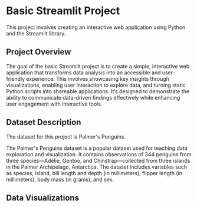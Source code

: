 Basic Streamlit Project
=================
This project involves creating an interactive web application using Python and the Streamlit library.

Project Overview
----------------
The goal of the basic Streamlit project is to create a simple, interactive web application that transforms data analysis into an accessible and user-friendly experience. This involves showcasing key insights through visualizations, enabling user interaction to explore data, and turning static Python scripts into shareable applications. It’s designed to demonstrate the ability to communicate data-driven findings effectively while enhancing user engagement with interactive tools.

Dataset Description
-------------------
The dataset for this project is Palmer's Penguins.

The Palmer's Penguins dataset is a popular dataset used for teaching data exploration and visualization. It contains observations of 344 penguins from three species—Adélie, Gentoo, and Chinstrap—collected from three islands in the Palmer Archipelago, Antarctica. The dataset includes variables such as species, island, bill length and depth (in millimeters), flipper length (in millimeters), body mass (in grams), and sex.

Data Visualizations
---------------------------


